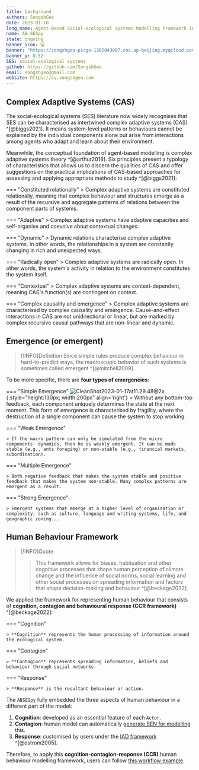 ```yaml
---
title: background
authors: SongshGeo
date: 2023-01-10
long_name: Agent-Based Social-ecological systems Modelling Framework in Python
name: AB-SESpy
state: ongoing
banner_icon: 💻
banner: "https://songshgeo-picgo-1302043007.cos.ap-beijing.myqcloud.com/uPic/abses_github_repo.svg"
banner_y: 0.52
SES: social-ecological systems
github: https://github.com/SongshGeo
email: songshgeo@gmail.com
website: https://cv.songshgeo.com
---
```


## Complex Adaptive Systems (CAS)

The social-ecological systems (SES) literature now widely recognises that SES can be characterised as intertwined complex adaptive systems (CAS) ^[@biggs2021]. It means system-level patterns or behaviours cannot be explained by the individual components alone but arise from interactions among agents who adapt and learn about their environment.

Meanwhile, the conceptual foundation of agent-based modelling is complex adaptive systems theory ^[@arthur2018]. Six principles present a typology of characteristics that allows us to discern the qualities of CAS and offer suggestions on the practical implications of CAS-based approaches for assessing and applying appropriate methods to study ^[@biggs2021]:

=== "Constituted relationally"
	> Complex adaptive systems are constituted relationally, meaning that complex behaviour and structures emerge as a result of the recursive and aggregate patterns of relations between the component parts of systems.

=== "Adaptive"
	> Complex adaptive systems have adaptive capacities and self-organise and coevolve about contextual changes.

=== "Dynamic"
	> Dynamic relations characterise complex adaptive systems. In other words, the relationships in a system are constantly changing in rich and unexpected ways.

=== "Radically open"
	> Complex adaptive systems are radically open. In other words, the system's activity in relation to the environment constitutes the system itself.

=== "Contextual"
	> Complex adaptive systems are context-dependent, meaning CAS's function(s) are contingent on context.

=== "Complex causality and emergence"
	> Complex adaptive systems are characterised by complex causality and emergence. Cause-and-effect interactions in CAS are not unidirectional or linear, but are marked by complex recursive causal pathways that are non-linear and dynamic.

## Emergence (or emergent)

> [!INFO]Definition
> Since simple rules produce complex behaviour in hard-to-predict ways, the macroscopic behavior of such systems is sometimes called emergent ^[@mitchell2009].

To be more specific, there are **four types of emergencies**:

=== "Simple Emergence"
	![CleanShot2023-01-17at11.29.48@2x](https://songshgeo-picgo-1302043007.cos.ap-beijing.myqcloud.com/uPic/CleanShot%202023-01-17%20at%2011.29.48@2x.png){:style="height:130px; width:200px" align='right'}
	> Without any bottom-top feedback, each component uniquely determines the state at the next moment. This form of emergence is characterised by fragility, where the destruction of a single component can cause the system to stop working.

=== "Weak Emergence"

	> If the macro pattern can only be simulated from the micro components' dynamics, then he is weakly emergent. It can be made stable (e.g., ants foraging) or non-stable (e.g., financial markets, subordination).

=== "Multiple Emergence"

	> Both negative feedback that makes the system stable and positive feedback that makes the system non-stable. Many complex patterns are emergent as a result.

=== "Strong Emergence"

	> Emergent systems that emerge at a higher level of organisation or complexity, such as culture, language and writing systems, life, and geographic zoning...

## Human Behaviour Framework

> [!INFO]Quote
> 	> This framework allows for biases, habituation and other cognitive processes that shape human perception of climate change and the influence of social norms, social learning and other social processes on spreading information and factors that shape decision-making and behaviour ^[@beckage2022].

We applied the framework for representing human behaviour that consists of **cognition, contagion and behavioural response (CCR framework)** ^[@beckage2022]:

=== "Cognition"

	> **Cognition** represents the human processing of information around the ecological system.

=== "Contagion"

	> **Contagion** represents spreading information, beliefs and behaviour through social networks.

=== "Response"

	> **Response** is the resultant behaviour or action.

The `ABSESpy` fully embedded the three aspects of human behaviour in a different part of the model:

1. **Cognition**: developed as an essential feature of each `Actor`.
2. **Contagion**: human model can automatically [generate SEN for modelling](#TODO) this.
3. **Response**: customised by users under the [IAD framework](#TODO) ^[@ostrom2005].

Therefore, to apply this **cognition-contagion-response (CCR)** human behaviour modelling framework, users can follow [this workflow example](#TODO).
